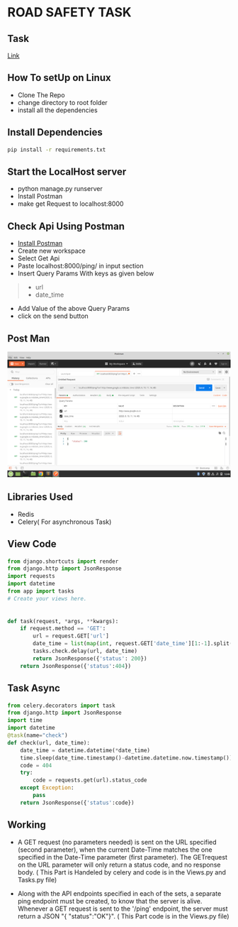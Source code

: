 # ROAD SAFETY TASK

## Task
[Link](https://docs.google.com/document/d/1Xe5tFNuQdOcNYads7LiJqb8nNGf_AgB9GF7f9GqJt4Y/edit)
## How To setUp on Linux

* Clone The Repo
* change directory to root folder
* install all the dependencies

## Install Dependencies


```bash
pip install -r requirements.txt
```

## Start the LocalHost server
* python manage.py runserver
* Install Postman
* make get Request to localhost:8000

## Check Api Using Postman
* [Install Postman](https://www.postman.com/downloads/)
* Create new workspace
* Select Get Api
* Paste localhost:8000/ping/ in input section
* Insert Query Params With keys as given below
>  * url 
>  * date_time
* Add Value of the above Query Params
* click on the send button

## Post Man
![Postman](https://raw.githubusercontent.com/jhabarsingh/road_safety_task/master/django_intern.png)

## Libraries Used
* Redis
* Celery( For asynchronous Task)


## View Code
```python
from django.shortcuts import render
from django.http import JsonResponse
import requests
import datetime
from app import tasks 
# Create your views here.


def task(request, *args, **kwargs):
	if request.method == 'GET':
		url = request.GET['url']
		date_time = list(map(int, request.GET['date_time'][1:-1].split(',')))
		tasks.check.delay(url, date_time)
		return JsonResponse({'status': 200})
	return JsonResponse({'status':404})
```

## Task Async
```python
from celery.decorators import task
from django.http import JsonResponse
import time
import datetime
@task(name="check")
def check(url, date_time):
	date_time = datetime.datetime(*date_time)
	time.sleep(date_time.timestamp()-datetime.datetime.now.timestamp()) #Wait For The Given Time And then executes the futher code	
	code = 404
	try:
		code = requests.get(url).status_code
	except Exception:
		pass
	return JsonResponse({'status':code})
```


## Working
* A GET request (no parameters needed) is sent on the URL  specified (second parameter), when the current Date-Time matches the one specified in the Date-Time parameter (first parameter). The GETrequest on the URL parameter will only return a status code, and no response body. ( This Part is Handeled by celery and code is in the Views.py and Tasks.py file)

* Along with the API endpoints specified in each of the sets, a separate ping endpoint must be created, to know that the server is alive. Whenever a GET request is sent to the '/ping' endpoint, the server must return a JSON "{ "status":"OK"}".
( This Part code is in the Views.py file)
